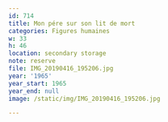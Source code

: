 ```yaml
---
id: 714
title: Mon pére sur son lit de mort
categories: Figures humaines
w: 33
h: 46
location: secondary storage
note: reserve
file: IMG_20190416_195206.jpg
year: '1965'
year_start: 1965
year_end: null
image: /static/img/IMG_20190416_195206.jpg

---
```

